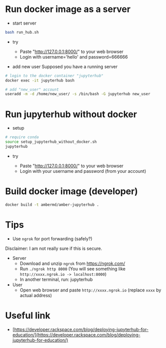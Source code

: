 # Run docker image as a server

- start server

```bash
bash run_hub.sh
```

- try

  - Paste "http://127.0.0.1:8000/" to your web browser
  - Login with username='hello' and password=666666

- add new user
Supposed you have a running server
```bash
# login to the docker container "jupyterhub"
docker exec -it jupyterhub bash

# add "new_user" account
useradd -m -d /home/new_user/ -s /bin/bash -G jupyterhub new_user
```

# Run jupyterhub without docker

- setup
```bash
# require conda
source setup_jupyterhub_without_docker.sh
jupyterhub
```

- try

  - Paste "http://127.0.0.1:8000/" to your web browser
  - Login with your username and password (from your account)

# Build docker image (developer)

```bash
docker build -t ambermd/amber-jupyterhub .
```

# Tips
- Use `ngrok` for port forwarding (safely?)

Disclaimer: I am not really sure if this is secure.

- Server
    - Download and unzip `ngrok` from https://ngrok.com/
    - Run `./ngrok http 8000` (You will see something like `http://xxxx.ngrok.io -> localhost:8000`)
    - In another terminal, run: jupyterhub
- User
    - Open web browser and paste `http://xxxx.ngrok.io` (replace `xxxx` by actual address)
    
# Useful link

- [https://developer.rackspace.com/blog/deploying-jupyterhub-for-education/](https://developer.rackspace.com/blog/deploying-jupyterhub-for-education/)
